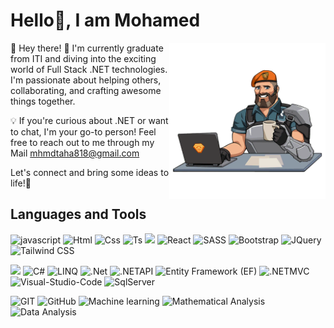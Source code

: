 # Hello👋, I am Mohamed 

<img align="right" width="250" src="assets/Valorant stickers/Hide the Pain, Brimstone.png">


👋 Hey there! 🚀  I'm currently graduate from ITI and diving into the exciting world of Full Stack .NET technologies. I'm passionate about helping others, collaborating, and crafting awesome things together.

💡 If you're curious about .NET  or want to chat, I'm your go-to person! Feel free to reach out to me through my Mail mhmdtaha818@gmail.com

   Let's connect and bring some ideas to life!🌟





## Languages and Tools

![javascript](https://img.shields.io/badge/JavaScript-F7DF1E?&logo=javascript&logoColor=black)
![Html](https://img.shields.io/badge/HTML-E34F26?&logo=html5&logoColor=white)
![Css](https://img.shields.io/badge/CSS-1572B6?&&logo=css3&logoColor=white)
![Ts](https://img.shields.io/badge/TypeScript-CC6699?&logo=sass&logoColor=white)
![](https://img.shields.io/badge/Angular-DD0031?&logo=angular&logoColor=white)
![React](https://img.shields.io/badge/React-0052CC?&logo=data&logoColor=white)
![SASS](https://img.shields.io/badge/SASS-1572B6?&&logo=SASS&logoColor=white)
![Bootstrap](https://img.shields.io/badge/Bootstrap-563D7C?&logo=bootstrap&logoColor=white)
![JQuery](https://img.shields.io/badge/JQuery-CC6699?&logo=sass&logoColor=white)
![Tailwind CSS](https://img.shields.io/badge/TailwindCSS-563D7C?&&logoColor=yellow)

![](https://img.shields.io/badge/Microsoft-666666?&logo=microsoft&logoColor=white)
![C#](https://img.shields.io/badge/C%23-239120?&logo=c-sharp&logoColor=white)
![LINQ](https://img.shields.io/badge/LINQ-458?&logo=LINQ&logoColor=white)
![.Net](https://img.shields.io/badge/.NETcore-5C2D91?&logo=.net&logoColor=white)
![.NETAPI](https://img.shields.io/badge/API-CC6699?&logo=sass&logoColor=white)
![Entity Framework (EF)](https://img.shields.io/badge/Entity-866920?&logo=Entity&logoColor=white)
![.NETMVC](https://img.shields.io/badge/MVC-563C7C?&&logoColor=white)
![Visual-Studio-Code](https://img.shields.io/badge/Visual_Studio_Code-0078D4?&logo=visual%20studio%20code&logoColor=white)
![SqlServer](https://img.shields.io/badge/SqlServer-563D7C?&&logoColor=white)

![GIT](https://img.shields.io/badge/GIT-E44C30?&logo=git&logoColor=white)
![GitHub](https://img.shields.io/badge/Github-100000?&logo=github&logoColor=white)
![Machine learning](https://img.shields.io/badge/Machinelearning-626CD9?&logo=machine&logoColor=white)
![Mathematical Analysis](https://img.shields.io/badge/MathematicalAnalysis-3p45q4?&logo=math&logoColor=blue)
![Data Analysis](https://img.shields.io/badge/DataAnalysis-0052CC?&logo=data&logoColor=white)

